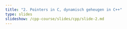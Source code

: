 ```yaml
---
title: "2. Pointers in C, dynamisch geheugen in C++"
type: slides
slideshow: /cpp-course/slides/cpp/slide-2.md
---
```

